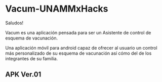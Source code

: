# Vacum-UNAMMxHacks

Saludos!

Vacum es una aplicación pensada para ser un Asistente de control de esquema de vacunación.

Una aplicación móvil para android capaz de ofrecer al usuario un control más personalizado de su esquema de vacunación así cómo del de los integrantes de su familia.

## APK Ver.01
